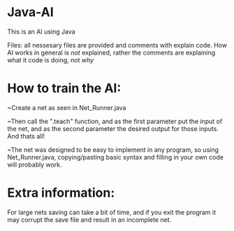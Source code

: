 # Java-AI
This is an AI using Java

Files: all nessesary files are provided and comments with explain code. 
How AI works in general is *not* explained, rather the comments are explaining what it code is doing, not *why*
 
# How to train the AI:
 ~Create a net as seen in Net_Runner.java
 
 ~Then call the ".teach" function, and as the first parameter put the input of the net, and as the second parameter the desired output for those inputs. And thats all!
 
 ~The net was designed to be easy to implement in any program, so using Net_Runner.java, copying/pasting basic syntax and filling in your own code will probably work.
 
# Extra information:
For large nets saving can take a bit of time, and if you exit the program it may corrupt the save file and result in an incomplete net.
